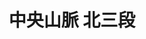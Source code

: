 ---
title: "中央山脈 北三段"
permalink: /tags/中央山脈北三段
layout: tag

taxonomy: 中央山脈北三段 # tag name
entries_layout: list # list (default), grid

author_profile: true


---